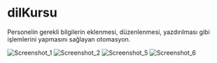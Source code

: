 # dilKursu
Personelin gerekli bilgilerin eklenmesi, düzenlenmesi, yazdırılması gibi işlemlerini yapmasını sağlayan otomasyon.

![Screenshot_1](https://github.com/ysufyalcin/dilKursu/assets/93860717/88c14976-23c6-404f-8fc4-f28eca393fc8)
![Screenshot_2](https://github.com/ysufyalcin/dilKursu/assets/93860717/129aa279-8f8f-45be-ae06-0dd44924ec21)
![Screenshot_5](https://github.com/ysufyalcin/dilKursu/assets/93860717/9a24c282-202b-4256-a441-ac7895d91960)
![Screenshot_6](https://github.com/ysufyalcin/dilKursu/assets/93860717/db1d1320-4091-4fc0-a63f-07f2226db9c6)



